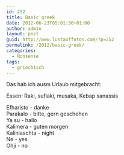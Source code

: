 ```yaml
---
id: 252
title: Basic greek
date: 2012-06-23T05:01:36+01:00
author: admin
layout: post
guid: http://www.lustauffotos.com/?p=252
permalink: /2012/basic-greek/
categories:
  - Nonsense
tags:
  - griechisch
---
```

Das hab ich ausm Urlaub mitgebracht:

Essen: Raki, suflaki, musaka, Kebap sanassis

Efharisto - danke  
Parakalo - bitte, gern geschehen  
Ya su - hallo  
Kalimera - guten morgen  
Kaliniaschta - night  
Ne - yes  
Ohji - no